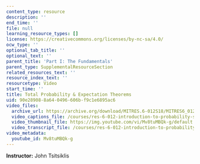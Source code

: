 ```yaml
---
content_type: resource
description: ''
end_time: ''
file: null
learning_resource_types: []
license: https://creativecommons.org/licenses/by-nc-sa/4.0/
ocw_type: ''
optional_tab_title: ''
optional_text: ''
parent_title: 'Part I: The Fundamentals'
parent_type: SupplementalResourceSection
related_resources_text: ''
resource_index_text: ''
resourcetype: Video
start_time: ''
title: Total Probability & Expectation Theorems
uid: 90e28908-8a64-0496-606b-f9c1e6895ac6
video_files:
  archive_url: https://archive.org/download/MITRES.6-012S18/MITRES6_012S18_L09-05_300k.mp4
  video_captions_file: /courses/res-6-012-introduction-to-probability-spring-2018/6fbd6d0688385e11bf9fcddf84c319a4_Mv8tuMBQk-g.vtt
  video_thumbnail_file: https://img.youtube.com/vi/Mv8tuMBQk-g/default.jpg
  video_transcript_file: /courses/res-6-012-introduction-to-probability-spring-2018/b981f743be12ac0a2fd8dcb9cb120a17_Mv8tuMBQk-g.pdf
video_metadata:
  youtube_id: Mv8tuMBQk-g
---
```


**Instructor:** John Tsitsiklis

